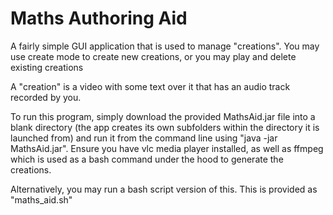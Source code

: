 # Maths Authoring Aid
<p>A fairly simple GUI application that is used to manage "creations". 
You may use create mode to create new creations, or you may play and delete existing creations</p>

<p>A "creation" is a video with some text over it that has an audio track recorded by you.</p> 

<p>To run this program, simply download the provided MathsAid.jar file into a blank directory (the app creates its own subfolders within the directory it is launched from) and run it from the command line using "java -jar MathsAid.jar". Ensure you have vlc media player installed, as well as ffmpeg which is used as a bash command under the hood to generate the creations.</p>

<p> Alternatively, you may run a bash script version of this. This is provided as "maths_aid.sh" </p>
